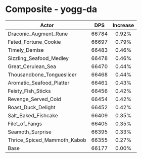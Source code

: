 # Composite - yogg-da
| Actor | DPS | Increase |
|---|:---:|:---:|
|Draconic_Augment_Rune|66784|0.92%|
|Fated_Fortune_Cookie|66697|0.79%|
|Timely_Demise|66483|0.46%|
|Sizzling_Seafood_Medley|66478|0.46%|
|Great_Cerulean_Sea|66470|0.44%|
|Thousandbone_Tongueslicer|66468|0.44%|
|Aromatic_Seafood_Platter|66461|0.43%|
|Feisty_Fish_Sticks|66456|0.42%|
|Revenge_Served_Cold|66454|0.42%|
|Roast_Duck_Delight|66452|0.42%|
|Salt_Baked_Fishcake|66409|0.35%|
|Filet_of_Fangs|66405|0.35%|
|Seamoth_Surprise|66395|0.33%|
|Thrice_Spiced_Mammoth_Kabob|66355|0.27%|
|Base|66177|0.00%|
